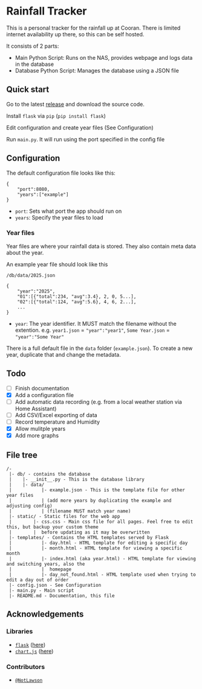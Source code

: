 # Rainfall Tracker

This is a personal tracker for the rainfall up at Cooran. There is limited internet availability up there, so this can be self hosted.

It consists of 2 parts:
- Main Python Script: Runs on the NAS, provides webpage and logs data in the database
- Database Python Script: Manages the database using a JSON file


## Quick start

Go to the latest [release](https://github.com/NotLawson/rainfall-tracker/releases) and download the source code.

Install `flask` via `pip` (`pip install flask`)

Edit configuration and create year files (See Configuration)

Run `main.py`. It will run using the port specified in the config file

## Configuration

The default configuration file looks like this:
~~~
{
    "port":8080,
    "years":["example"]
}
~~~
- `port`: Sets what port the app should run on
- `years`: Specify the year files to load

### Year files

Year files are where your rainfall data is stored. They also contain meta data about the year.

An example year file should look like this

`/db/data/2025.json`
~~~
{
    "year":"2025",
    "01":[{"total":234, "avg":3.4}, 2, 0, 5...],
    "02":[{"total":124, "avg":5.6}, 4, 6, 2...],
    ...
}
~~~
- `year`: The year identifier. It MUST match the filename without the extention. e.g. `year1.json` = `"year":"year1"`, `Some Year.json` = `"year":"Some Year"`

There is a full default file in the `data` folder (`example.json`). To create a new year, duplicate that and change the metadata.

## Todo

- [ ] Finish documentation
- [x] Add a configuration file
- [ ] Add automatic data recording (e.g. from a local weather station via Home Assistant)
- [ ] Add CSV/Excel exporting of data
- [ ] Record temperature and Humidity
- [x] Allow mulitple years
- [x] Add more graphs

## File tree
~~~
/-
 |- db/ - contains the database
 |    |- __init__.py - This is the database library
 |    |- data/
 |           |- example.json - This is the template file for other year files
 |           | (add more years by duplicating the example and adjusting config)
 |           | (filename MUST match year name)
 |- static/ - Static files for the web app
 |        |- css.css - Main css file for all pages. Feel free to edit this, but backup your custom theme
 |        |  before updating as it may be overwritten
 |- templates/ - Contains the HTML templates served by Flask
 |           |- day.html - HTML template for editing a specific day
 |           |- month.html - HTML template for viewing a specific month
 |           |- index.html (aka year.html) - HTML template for viewing and switching years, also the  
 |           |  homepage
 |           |- day_not_found.html - HTML template used when trying to edit a day out of order
 |- config.json - See Configuration
 |- main.py - Main script
 |- README.md - Documentation, this file
~~~

## Acknowledgements

### Libraries
- [`flask`](https://flask.palletsprojects.com/en/stable/) ([here](https://github.com/search?q=repo%3ANotLawson%2Frainfall-tracker%20flask&type=code))
- [`chart.js`](https://www.chartjs.org/) ([here](https://github.com/search?q=repo%3ANotLawson%2Frainfall-tracker%20chart.js&type=code))

### Contributors
- [`@NotLawson`](https://github.com/NotLawson)
